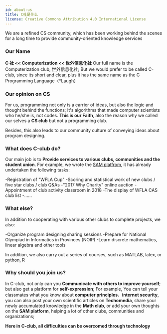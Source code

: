 ```yaml
---
id: about-us
title: C社是什么
license: Creative Commons Attribution 4.0 International License
---
```


We are a refined CS community, which has been working behind the scenes for a long time to provide community-oriented knowledge services

### Our Name

**C 社 << Computerization << 世外信息化社**
Our full name is the Computerization club, 世外信息化社;
But we would prefer to be called C-club, since its short and clear, plus it has the same name as the C Programming Language（\*Laugh）

### Our opinion on CS

For us, programming not only is a carrier of ideas, but also the logic and thought behind the functions;
It's algorithms that made computer scientists who he/she is, not codes.
**This is our Faith**, also the reason why we called our selves a **CS club** but not a programming club.

Besides, this also leads to our community culture of conveying ideas about program designing.

### What does C-club do?

Our main job is to **Provide services to various clubs, communities and the student union**.
For example, we wrote the [SAM platfrom](https://github.com/Computerization/SAM/), it has already undertaken the following tasks:

-Registration of "WFLA Cup"
-Scoring and statistical work of new clubs / five star clubs / club Q&As
-"2017 Why Charity" online auction
-Appointment of club activity classroom in 2018
-The display of WFLA CAS club list
-……

### What else?

In addition to cooperating with various other clubs to complete projects, we also:

-Organize program designing sharing sessions
-Prepare for National Olympiad in Informatics in Provinces (NOIP)
-Learn discrete mathematics, linear algebra and other tools

In addition, we also carry out a series of courses, such as MATLAB, latex, or python, R

### Why should you join us?

In C-club, not only can you **Communicate with others to improve yourself**; but also get a platform for **self-expression**;
For example, You can tell your classmates what you know about **computer principles**、**internet security**,
you can also post your own scientific articles on **Techomedia**,
share your newly accumulated knowledge in the **Math club**,
or add your own thoughts on the **SAM platform**, helping a lot of other clubs, communities and organizations;

**Here in C-club, all difficulties can be overcomed through technology**
